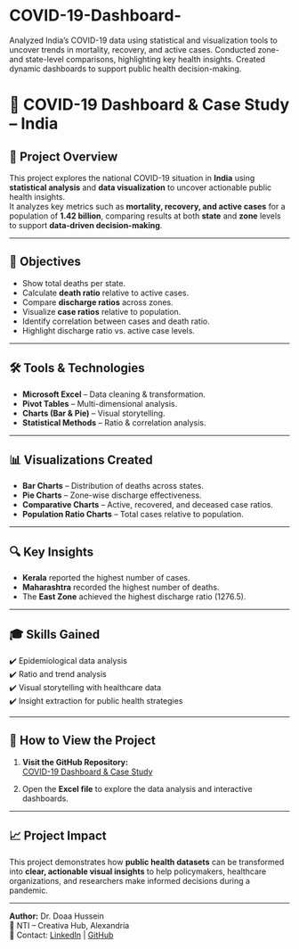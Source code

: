 # COVID-19-Dashboard-
Analyzed India’s COVID-19 data using statistical and visualization tools to uncover trends in mortality, recovery, and active cases. Conducted zone- and state-level comparisons, highlighting key health insights. Created dynamic dashboards to support public health decision-making.
# 🦠 COVID-19 Dashboard & Case Study – India  

## 📌 Project Overview  
This project explores the national COVID-19 situation in **India** using **statistical analysis** and **data visualization** to uncover actionable public health insights.  
It analyzes key metrics such as **mortality, recovery, and active cases** for a population of **1.42 billion**, comparing results at both **state** and **zone** levels to support **data-driven decision-making**.  

---

## 🎯 Objectives  
- Show total deaths per state.  
- Calculate **death ratio** relative to active cases.  
- Compare **discharge ratios** across zones.  
- Visualize **case ratios** relative to population.  
- Identify correlation between cases and death ratio.  
- Highlight discharge ratio vs. active case levels.  

---

## 🛠️ Tools & Technologies  
- **Microsoft Excel** – Data cleaning & transformation.  
- **Pivot Tables** – Multi-dimensional analysis.  
- **Charts (Bar & Pie)** – Visual storytelling.  
- **Statistical Methods** – Ratio & correlation analysis.  

---

## 📊 Visualizations Created  
- **Bar Charts** – Distribution of deaths across states.  
- **Pie Charts** – Zone-wise discharge effectiveness.  
- **Comparative Charts** – Active, recovered, and deceased case ratios.  
- **Population Ratio Charts** – Total cases relative to population.  

---

## 🔍 Key Insights  
- **Kerala** reported the highest number of cases.  
- **Maharashtra** recorded the highest number of deaths.  
- The **East Zone** achieved the highest discharge ratio (1276.5).  

---

## 🎓 Skills Gained  
✔️ Epidemiological data analysis  
✔️ Ratio and trend analysis  
✔️ Visual storytelling with healthcare data  
✔️ Insight extraction for public health strategies  

---

## 🚀 How to View the Project  
1. **Visit the GitHub Repository:**  
   [COVID-19 Dashboard & Case Study](https://lnkd.in/dJ-6n3fc)  

2. Open the **Excel file** to explore the data analysis and interactive dashboards.  

---

## 📈 Project Impact  
This project demonstrates how **public health datasets** can be transformed into **clear, actionable visual insights** to help policymakers, healthcare organizations, and researchers make informed decisions during a pandemic.  

---

**Author:** Dr. Doaa Hussein  
📍 NTI – Creativa Hub, Alexandria  
📧 Contact: [LinkedIn](https://www.linkedin.com/in/doaa-hussein) | [GitHub](https://github.com/DoaaHussein2025)  

